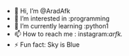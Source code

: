 - 👋 Hi, I’m @AradAfk
- 👀 I’m interested in :programming
- 🌱 I’m currently learning :python1
- 📫 How to reach me : instagram:_arfk._
- ⚡ Fun fact: Sky is Blue
